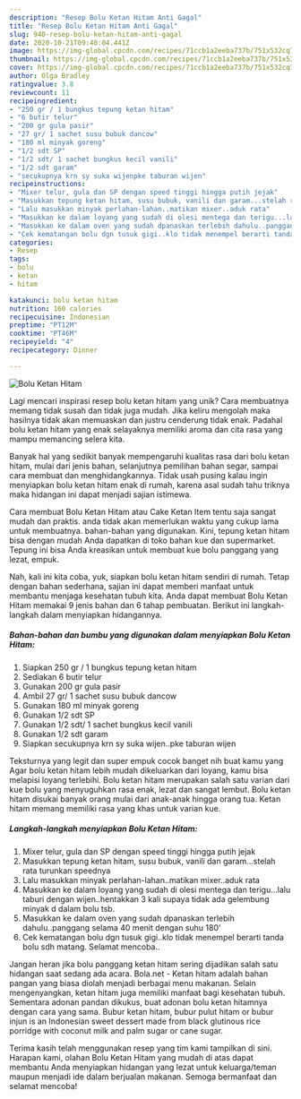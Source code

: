 ```yaml
---
description: "Resep Bolu Ketan Hitam Anti Gagal"
title: "Resep Bolu Ketan Hitam Anti Gagal"
slug: 940-resep-bolu-ketan-hitam-anti-gagal
date: 2020-10-21T09:40:04.441Z
image: https://img-global.cpcdn.com/recipes/71ccb1a2eeba737b/751x532cq70/bolu-ketan-hitam-foto-resep-utama.jpg
thumbnail: https://img-global.cpcdn.com/recipes/71ccb1a2eeba737b/751x532cq70/bolu-ketan-hitam-foto-resep-utama.jpg
cover: https://img-global.cpcdn.com/recipes/71ccb1a2eeba737b/751x532cq70/bolu-ketan-hitam-foto-resep-utama.jpg
author: Olga Bradley
ratingvalue: 3.8
reviewcount: 11
recipeingredient:
- "250 gr / 1 bungkus tepung ketan hitam"
- "6 butir telur"
- "200 gr gula pasir"
- "27 gr/ 1 sachet susu bubuk dancow"
- "180 ml minyak goreng"
- "1/2 sdt SP"
- "1/2 sdt/ 1 sachet bungkus kecil vanili"
- "1/2 sdt garam"
- "secukupnya krn sy suka wijenpke taburan wijen"
recipeinstructions:
- "Mixer telur, gula dan SP dengan speed tinggi hingga putih jejak"
- "Masukkan tepung ketan hitam, susu bubuk, vanili dan garam...stelah rata turunkan speednya"
- "Lalu masukkan minyak perlahan-lahan..matikan mixer..aduk rata"
- "Masukkan ke dalam loyang yang sudah di olesi mentega dan terigu...lalu taburi dengan wijen..hentakkan 3 kali supaya tidak ada gelembung minyak d dalam bolu tsb."
- "Masukkan ke dalam oven yang sudah dpanaskan terlebih dahulu..panggang selama 40 menit dengan suhu 180&#39;"
- "Cek kematangan bolu dgn tusuk gigi..klo tidak menempel berarti tanda bolu sdh matang. Selamat mencoba.."
categories:
- Resep
tags:
- bolu
- ketan
- hitam

katakunci: bolu ketan hitam 
nutrition: 160 calories
recipecuisine: Indonesian
preptime: "PT12M"
cooktime: "PT46M"
recipeyield: "4"
recipecategory: Dinner

---
```



![Bolu Ketan Hitam](https://img-global.cpcdn.com/recipes/71ccb1a2eeba737b/751x532cq70/bolu-ketan-hitam-foto-resep-utama.jpg)

Lagi mencari inspirasi resep bolu ketan hitam yang unik? Cara membuatnya memang tidak susah dan tidak juga mudah. Jika keliru mengolah maka hasilnya tidak akan memuaskan dan justru cenderung tidak enak. Padahal bolu ketan hitam yang enak selayaknya memiliki aroma dan cita rasa yang mampu memancing selera kita.

Banyak hal yang sedikit banyak mempengaruhi kualitas rasa dari bolu ketan hitam, mulai dari jenis bahan, selanjutnya pemilihan bahan segar, sampai cara membuat dan menghidangkannya. Tidak usah pusing kalau ingin menyiapkan bolu ketan hitam enak di rumah, karena asal sudah tahu triknya maka hidangan ini dapat menjadi sajian istimewa.

Cara membuat Bolu Ketan Hitam atau Cake Ketan Item tentu saja sangat mudah dan praktis. anda tidak akan memerlukan waktu yang cukup lama untuk membuatnya. bahan-bahan yang digunakan. Kini, tepung ketan hitam bisa dengan mudah Anda dapatkan di toko bahan kue dan supermarket. Tepung ini bisa Anda kreasikan untuk membuat kue bolu panggang yang lezat, empuk.


Nah, kali ini kita coba, yuk, siapkan bolu ketan hitam sendiri di rumah. Tetap dengan bahan sederhana, sajian ini dapat memberi manfaat untuk membantu menjaga kesehatan tubuh kita. Anda dapat membuat Bolu Ketan Hitam memakai 9 jenis bahan dan 6 tahap pembuatan. Berikut ini langkah-langkah dalam menyiapkan hidangannya.

<!--inarticleads1-->

##### Bahan-bahan dan bumbu yang digunakan dalam menyiapkan Bolu Ketan Hitam:

1. Siapkan 250 gr / 1 bungkus tepung ketan hitam
1. Sediakan 6 butir telur
1. Gunakan 200 gr gula pasir
1. Ambil 27 gr/ 1 sachet susu bubuk dancow
1. Gunakan 180 ml minyak goreng
1. Gunakan 1/2 sdt SP
1. Gunakan 1/2 sdt/ 1 sachet bungkus kecil vanili
1. Gunakan 1/2 sdt garam
1. Siapkan secukupnya krn sy suka wijen..pke taburan wijen


Teksturnya yang legit dan super empuk cocok banget nih buat kamu yang Agar bolu ketan hitam lebih mudah dikeluarkan dari loyang, kamu bisa melapisi loyang terlebihi. Bolu ketan hitam merupakan salah satu varian dari kue bolu yang menyuguhkan rasa enak, lezat dan sangat lembut. Bolu ketan hitam disukai banyak orang mulai dari anak-anak hingga orang tua. Ketan hitam memang memiliki rasa yang khas untuk varian kue. 

<!--inarticleads2-->

##### Langkah-langkah menyiapkan Bolu Ketan Hitam:

1. Mixer telur, gula dan SP dengan speed tinggi hingga putih jejak
1. Masukkan tepung ketan hitam, susu bubuk, vanili dan garam...stelah rata turunkan speednya
1. Lalu masukkan minyak perlahan-lahan..matikan mixer..aduk rata
1. Masukkan ke dalam loyang yang sudah di olesi mentega dan terigu...lalu taburi dengan wijen..hentakkan 3 kali supaya tidak ada gelembung minyak d dalam bolu tsb.
1. Masukkan ke dalam oven yang sudah dpanaskan terlebih dahulu..panggang selama 40 menit dengan suhu 180&#39;
1. Cek kematangan bolu dgn tusuk gigi..klo tidak menempel berarti tanda bolu sdh matang. Selamat mencoba..


Jangan heran jika bolu panggang ketan hitam sering dijadikan salah satu hidangan saat sedang ada acara. Bola.net - Ketan hitam adalah bahan pangan yang biasa diolah menjadi berbagai menu makanan. Selain mengenyangkan, ketan hitam juga memiliki manfaat bagi kesehatan tubuh. Sementara adonan pandan dikukus, buat adonan bolu ketan hitamnya dengan cara yang sama. Bubur ketan hitam, bubur pulut hitam or bubur injun is an Indonesian sweet dessert made from black glutinous rice porridge with coconut milk and palm sugar or cane sugar. 

Terima kasih telah menggunakan resep yang tim kami tampilkan di sini. Harapan kami, olahan Bolu Ketan Hitam yang mudah di atas dapat membantu Anda menyiapkan hidangan yang lezat untuk keluarga/teman maupun menjadi ide dalam berjualan makanan. Semoga bermanfaat dan selamat mencoba!
